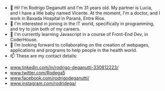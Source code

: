 <!---
rodridega/rodridega is a ✨ special ✨ repository because its `README.md` (this file) appears on your GitHub profile.
You can click the Preview link to take a look at your changes.
--->
- 👋 Hi! I'm Rodrigo Deganutti and I'm 31 years old. My partner is Lucia, and I have a litle baby named Vicente. At the moment, I'm a doctor, and I work in Baxada Hospital in Paraná, Entre Ríos.
- 👀 I'm interested in joining in the IT world, specifically in programming, and try to join both of my careers.
- 🌱 I'm currently learning Javascript in a course of Front-End Dev, in CoderHouse.
- 💞️ I’m looking forward to collaborating on the creation of webpages, applications and programs to help people in the health world.
- 📫 These are my contact details:
* www.linkedin.com/in/rodrigo-deganutti-330812223/
* www.twitter.com/Rodega5
* www.facebook.com/rodrigodeganutti/
* www.instagram.com/rodridega/
